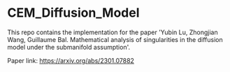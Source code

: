 # CEM_Diffusion_Model

This repo contains the implementation for the paper 'Yubin Lu, Zhongjian Wang, Guillaume Bal. Mathematical analysis of singularities in the diffusion model under the submanifold assumption'.

Paper link: https://arxiv.org/abs/2301.07882
